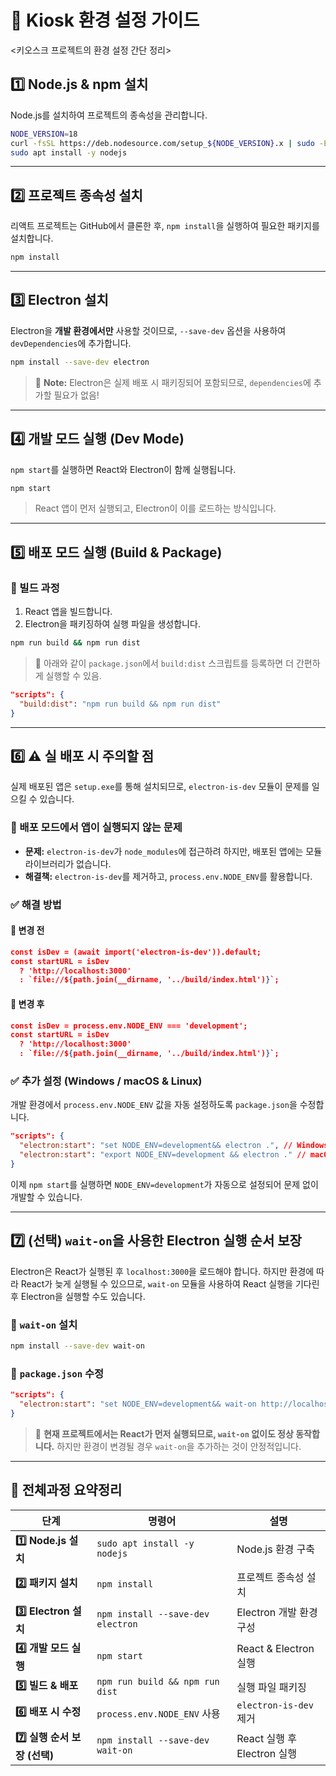 # 🚀 Kiosk 환경 설정 가이드

<키오스크 프로젝트의 환경 설정 간단 정리>



## 1️⃣ Node.js & npm 설치

Node.js를 설치하여 프로젝트의 종속성을 관리합니다.

```sh
NODE_VERSION=18
curl -fsSL https://deb.nodesource.com/setup_${NODE_VERSION}.x | sudo -E bash -
sudo apt install -y nodejs
```

------



## 2️⃣ 프로젝트 종속성 설치

리액트 프로젝트는 GitHub에서 클론한 후, `npm install`을 실행하여 필요한 패키지를 설치합니다.

```sh
npm install
```

------



## 3️⃣ Electron 설치

Electron을 **개발 환경에서만** 사용할 것이므로, `--save-dev` 옵션을 사용하여 `devDependencies`에 추가합니다.

```sh
npm install --save-dev electron
```

> 📌 **Note:** Electron은 실제 배포 시 패키징되어 포함되므로, `dependencies`에 추가할 필요가 없음!

------



## 4️⃣ 개발 모드 실행 (Dev Mode)

`npm start`를 실행하면 React와 Electron이 함께 실행됩니다.

```sh
npm start
```

> React 앱이 먼저 실행되고, Electron이 이를 로드하는 방식입니다.

------



## 5️⃣ 배포 모드 실행 (Build & Package)

### 📍 빌드 과정

1. React 앱을 빌드합니다.
2. Electron을 패키징하여 실행 파일을 생성합니다.

```sh
npm run build && npm run dist
```

> 🔧 아래와 같이 `package.json`에서 `build:dist` 스크립트를 등록하면 더 간편하게 실행할 수 있음. 



```json
"scripts": {
  "build:dist": "npm run build && npm run dist"
}
```

------



## 6️⃣ ⚠️ 실 배포 시 주의할 점

실제 배포된 앱은 `setup.exe`를 통해 설치되므로, `electron-is-dev` 모듈이 문제를 일으킬 수 있습니다.



### 🚨 배포 모드에서 앱이 실행되지 않는 문제

- **문제:** `electron-is-dev`가 `node_modules`에 접근하려 하지만, 배포된 앱에는 모듈 라이브러리가 없습니다.
- **해결책:** `electron-is-dev`를 제거하고, `process.env.NODE_ENV`를 활용합니다.



### ✅ 해결 방법

#### 🔹 변경 전

```json
const isDev = (await import('electron-is-dev')).default;
const startURL = isDev 
  ? 'http://localhost:3000' 
  : `file://${path.join(__dirname, '../build/index.html')}`;
```

#### 🔹 변경 후

```json
const isDev = process.env.NODE_ENV === 'development';
const startURL = isDev 
  ? 'http://localhost:3000' 
  : `file://${path.join(__dirname, '../build/index.html')}`;
```



### ✅ 추가 설정 (Windows / macOS & Linux)

개발 환경에서 `process.env.NODE_ENV` 값을 자동 설정하도록 `package.json`을 수정합니다.

```json
"scripts": {
  "electron:start": "set NODE_ENV=development&& electron .", // Windows
  "electron:start": "export NODE_ENV=development && electron ." // macOS & Linux
}
```

이제 `npm start`를 실행하면 `NODE_ENV=development`가 자동으로 설정되어 문제 없이 개발할 수 있습니다.

------



## 7️⃣ (선택) `wait-on`을 사용한 Electron 실행 순서 보장

Electron은 React가 실행된 후 `localhost:3000`을 로드해야 합니다.
하지만 환경에 따라 React가 늦게 실행될 수 있으므로, `wait-on` 모듈을 사용하여 React 실행을 기다린 후 Electron을 실행할 수도 있습니다.

### 📍 `wait-on` 설치

```sh
npm install --save-dev wait-on
```



### 📍 `package.json` 수정

```json
"scripts": {
  "electron:start": "set NODE_ENV=development&& wait-on http://localhost:3000 && electron ."
}
```

> 🚀 **현재 프로젝트에서는 React가 먼저 실행되므로, `wait-on` 없이도 정상 동작합니다.**
> 하지만 환경이 변경될 경우 `wait-on`을 추가하는 것이 안정적입니다.

------



## 📌 전체과정 요약정리

| **단계**                    | **명령어**                        | **설명**                    |
| --------------------------- | --------------------------------- | --------------------------- |
| **1️⃣ Node.js 설치**          | `sudo apt install -y nodejs`      | Node.js 환경 구축           |
| **2️⃣ 패키지 설치**           | `npm install`                     | 프로젝트 종속성 설치        |
| **3️⃣ Electron 설치**         | `npm install --save-dev electron` | Electron 개발 환경 구성     |
| **4️⃣ 개발 모드 실행**        | `npm start`                       | React & Electron 실행       |
| **5️⃣ 빌드 & 배포**           | `npm run build && npm run dist`   | 실행 파일 패키징            |
| **6️⃣ 배포 시 수정**          | `process.env.NODE_ENV` 사용       | `electron-is-dev` 제거      |
| **7️⃣ 실행 순서 보장 (선택)** | `npm install --save-dev wait-on`  | React 실행 후 Electron 실행 |
